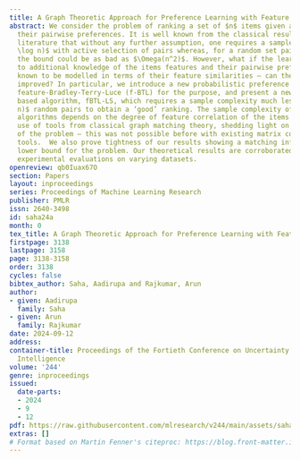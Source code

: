 ```yaml
---
title: A Graph Theoretic Approach for Preference Learning with Feature Information
abstract: We consider the problem of ranking a set of $n$ items given a sample of
  their pairwise preferences. It is well known from the classical results of sorting
  literature that without any further assumption, one requires a sample size of $\Omega(n
  \log n)$ with active selection of pairs whereas, for a random set pairwise preferences
  the bound could be as bad as $\Omega(n^2)$. However, what if the learner is exposed
  to additional knowledge of the items features and their pairwise preferences are
  known to be modelled in terms of their feature similarities – can these bounds be
  improved? In particular, we introduce a new probabilistic preference model, called
  feature-Bradley-Terry-Luce (f-BTL) for the purpose, and present a new least squares
  based algorithm, fBTL-LS, which requires a sample complexity much lesser than $O(n\log
  n)$ random pairs to obtain a ‘good’ ranking. The sample complexity of our proposed
  algorithms depends on the degree of feature correlation of the items that makes
  use of tools from classical graph matching theory, shedding light on the true complexity
  of the problem – this was not possible before with existing matrix completion based
  tools.  We also prove tightness of our results showing a matching information theoretic
  lower bound for the problem. Our theoretical results are corroborated with extensive
  experimental evaluations on varying datasets.
openreview: qb0Iuax67O
section: Papers
layout: inproceedings
series: Proceedings of Machine Learning Research
publisher: PMLR
issn: 2640-3498
id: saha24a
month: 0
tex_title: A Graph Theoretic Approach for Preference Learning with Feature Information
firstpage: 3138
lastpage: 3158
page: 3138-3158
order: 3138
cycles: false
bibtex_author: Saha, Aadirupa and Rajkumar, Arun
author:
- given: Aadirupa
  family: Saha
- given: Arun
  family: Rajkumar
date: 2024-09-12
address:
container-title: Proceedings of the Fortieth Conference on Uncertainty in Artificial
  Intelligence
volume: '244'
genre: inproceedings
issued:
  date-parts:
  - 2024
  - 9
  - 12
pdf: https://raw.githubusercontent.com/mlresearch/v244/main/assets/saha24a/saha24a.pdf
extras: []
# Format based on Martin Fenner's citeproc: https://blog.front-matter.io/posts/citeproc-yaml-for-bibliographies/
---
```

